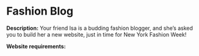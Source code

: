 # Fashion Blog

**Description:** Your friend Isa is a budding fashion blogger, and she’s asked you to build her a new website, just in time for New York Fashion Week!

**Website requirements:**
